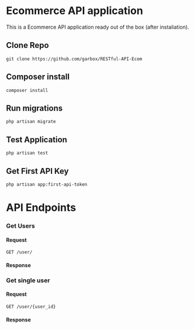 # Ecommerce API application

This is a Ecommerce API application ready out of the box (after instaliation).

## Clone Repo

    git clone https://github.com/garbox/RESTful-API-Ecom

## Composer install

    composer install

## Run migrations

    php artisan migrate

## Test Application

    php artisan test

## Get First API Key

    php artisan app:first-api-token   

# API Endpoints 

### Get Users

#### Request

`GET /user/`

#### Response


### Get single user

#### Request


`GET /user/{user_id}`

#### Response


